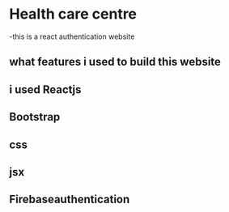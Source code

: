 # Health care centre
-this is a react authentication website

## what features i used to build this website
## i used Reactjs
## Bootstrap
## css
## jsx
## Firebaseauthentication
